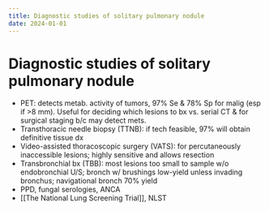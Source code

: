 ```yaml
---
title: Diagnostic studies of solitary pulmonary nodule
date: 2024-01-01
---
```


# Diagnostic studies of solitary pulmonary nodule

- PET: detects metab. activity of tumors, 97% Se & 78% Sp for malig (esp if >8 mm). Useful for deciding which lesions to bx vs. serial CT & for surgical staging b/c may detect mets.
- Transthoracic needle biopsy (TTNB): if tech feasible, 97% will obtain definitive tissue dx
- Video-assisted thoracoscopic surgery (VATS): for percutaneously inaccessible lesions; highly sensitive and allows resection
- Transbronchial bx (TBB): most lesions too small to sample w/o endobronchial U/S; bronch w/ brushings low-yield unless invading bronchus; navigational bronch 70% yield
- PPD, fungal serologies, ANCA
- [[The National Lung Screening Trial]], NLST
